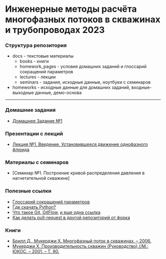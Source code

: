 # Инженерные методы расчёта многофазных потоков в скважинах и трубопроводах 2023

### Структура репозитория

- docs - текстовые материалы
  - books - книги
  - homework_pages - условия домашних заданий и глоссарий сокращений параметров
  - lectures - лекции
  - seminars - задания, исходные данные, ноутбуки с семинаров
- homeworks - исходные данные для домашних заданий, входные-выходные данные, демо-основа
____
### Домашние задания

- [Домашнее Задание №1](docs/homework_pages/homework_1.md)

### Презентации с лекций

- [Лекция №1. Введение. Установившееся движение однофазного флюида](docs/lectures/Лекция_1_Введение,_уст_ся_однофаз_течение.pdf)


### Материалы с семинаров

- [Семинар №1. Построение кривой распределения давления в нагнетательной скважине]

### Полезные ссылки
- [Глоссарий сокращений параметров](docs/homework_pages/glossary.md)
- [Где скачать Python?](https://www.anaconda.com/products/individual)
- [Что такое Git, GitFlow](https://proglib.io/p/git-github-gitflow/), [и еще одна ссылка](https://habr.com/ru/post/106912/)
- [Как делать pull-request в другой репозиторий от форка](https://docs.github.com/en/github/collaborating-with-issues-and-pull-requests/creating-a-pull-request-from-a-fork)

### Книги
- [Брилл Д., Мукерджи Х. Многофазный поток в скважинах. – 2006.](docs/books/Многофазный_поток.pdf)
- [Мукерджи Х. Производительность скважин (Руководство) //М.: ЮКОС. – 2001. – Т. 90.](docs/books/Muhuregi_Petrolibrary.ru.pdf)